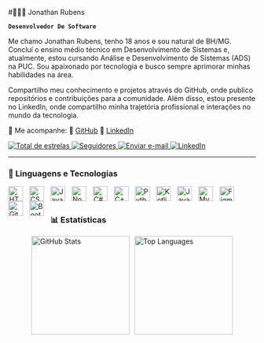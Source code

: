 #👨🏻‍💻 Jonathan Rubens

**`Desenvolvedor De Software`**

Me chamo Jonathan Rubens, tenho 18 anos e sou natural de BH/MG. Concluí o ensino médio técnico em Desenvolvimento de Sistemas e, atualmente, estou cursando Análise e Desenvolvimento de Sistemas (ADS) na PUC. Sou apaixonado por tecnologia e busco sempre aprimorar minhas habilidades na área.

Compartilho meu conhecimento e projetos através do GitHub, onde publico repositórios e contribuições para a comunidade. Além disso, estou presente no LinkedIn, onde compartilho minha trajetória profissional e interações no mundo da tecnologia.

📌 Me acompanhe:
🔗 [GitHub](https://github.com/Jonathan-Developer1)
🔗 [LinkedIn](https://www.linkedin.com/in/jonathan-rubens-60975628a/)

<p align="left">
    <!-- Badge de Estrelas do GitHub (dourado, sem número, com logo preta) -->
    <a href="https://github.com/Jonathan-Developer1?tab=repositories&sort=stargazers">
        <img 
            alt="Total de estrelas" 
            title="Total de estrelas GitHub" 
            src="https://custom-icon-badges.demolab.com/badge/Estrelas-debc04?style=for-the-badge&labelColor=e8a809&logo=star&logoColor=white"
        />
    </a>
    <!-- Badge de Seguidores do GitHub (roxo, sem número) -->
    <a href="https://github.com/Jonathan-Developer1?tab=followers">
        <img 
            alt="Seguidores" 
            title="Me siga no GitHub" 
            src="https://custom-icon-badges.demolab.com/badge/Seguidores-6f42c1?style=for-the-badge&labelColor=593099&logo=github&logoColor=white"
        />
    </a>
    <!-- Badge de E-mail (vermelho, sem número) -->
    <a href="https://mail.google.com/mail/?view=cm&to=jonathanrubens10@gmail.com&su=Contato&body=Olá,%20gostaria%20de%20falar%20com%20você!" target="_blank">
        <img 
            alt="Enviar e-mail" 
            title="Me envie um e-mail" 
            src="https://custom-icon-badges.demolab.com/badge/Email-FF0000?style=for-the-badge&labelColor=B20000&logo=mail&logoColor=white"
        /> 
    </a>
    <!-- Badge do LinkedIn (azul, sem número) -->
    <a href="https://www.linkedin.com/in/jonathan-rubens-60975628a/" target="_blank">
        <img 
            alt="LinkedIn" 
            title="Visite meu LinkedIn" 
            src="https://custom-icon-badges.demolab.com/badge/LinkedIn-0A66C2?style=for-the-badge&labelColor=004182&logo=linkedin&logoColor=white"
        />
    </a>
</p>







---

### 🤖 Linguagens e Tecnologias

<img 
    align="left" 
    alt="HTML"
    title="HTML" 
    width="30px" 
    style="padding-right: 10px;" 
    src="https://cdn.jsdelivr.net/gh/devicons/devicon@latest/icons/html5/html5-original.svg" 
/>
<img 
    align="left" 
    alt="CSS" 
    title="CSS"
    width="30px" 
    style="padding-right: 10px;" 
    src="https://cdn.jsdelivr.net/gh/devicons/devicon@latest/icons/css3/css3-original.svg" 
/>
<img 
    align="left" 
    alt="JavaScript" 
    title="JavaScript"
    width="30px" 
    style="padding-right: 10px;" 
    src="https://cdn.jsdelivr.net/gh/devicons/devicon@latest/icons/javascript/javascript-original.svg" 
/>
<img 
    align="left" 
    alt="Node" 
    title="Node"
    width="30px" 
    style="padding-right: 10px;" 
    src="https://cdn.jsdelivr.net/gh/devicons/devicon@latest/icons/nodejs/nodejs-original.svg" 
/>
<img 
    align="left" 
    alt="C#" 
    title="C#"
    width="30px" 
    style="padding-right: 10px;" 
    src="https://cdn.jsdelivr.net/gh/devicons/devicon@latest/icons/csharp/csharp-original.svg" 
/>
<img 
    align="left" 
    alt="C++"
    title="C++" 
    width="30px" 
    style="padding-right: 10px;" 
    src="https://cdn.jsdelivr.net/gh/devicons/devicon@latest/icons/cplusplus/cplusplus-original.svg" 
/>
<img 
    align="left" 
    alt="Python" 
    title="Python"
    width="30px" 
    style="padding-right: 10px;" 
    src="https://cdn.jsdelivr.net/gh/devicons/devicon@latest/icons/python/python-original.svg" 
/>
<img 
    align="left" 
    alt="Kotlin"
    title="Kotlin" 
    width="30px" 
    style="padding-right: 10px;" 
    src="https://cdn.jsdelivr.net/gh/devicons/devicon@latest/icons/kotlin/kotlin-original.svg"
/>
<img 
    align="left" 
    alt="Java"
    title="Java" 
    width="30px" 
    style="padding-right: 10px;" 
    src="https://cdn.jsdelivr.net/gh/devicons/devicon@latest/icons/java/java-original.svg" 
/>

<img 
    align="left" 
    alt="MySQL" 
    title="MySQL"
    width="30px" 
    style="padding-right: 10px;" 
    src="https://cdn.jsdelivr.net/gh/devicons/devicon@latest/icons/mysql/mysql-original.svg" 
/>
<img 
    align="left" 
    alt="Figma" 
    title="Figma"
    width="30px" 
    style="padding-right: 10px;" 
    src="https://cdn.jsdelivr.net/gh/devicons/devicon@latest/icons/figma/figma-original.svg" 
/>
<img 
    align="left" 
    alt="Git" 
    title="Git"
    width="30px" 
    style="padding-right: 10px;" 
    src="https://cdn.jsdelivr.net/gh/devicons/devicon@latest/icons/git/git-original.svg" 
/>
<img 
    align="left" 
    alt="BootStrap" 
    title="BootStrap"
    width="30px" 
    style="padding-right: 10px;" 
    src="https://cdn.jsdelivr.net/gh/devicons/devicon@latest/icons/bootstrap/bootstrap-original.svg" 
/>



<br/>
<br/>

### 📊 Estatísticas

<div style="display: flex; justify-content: center; gap: 10px;">
  <img 
    alt="GitHub Stats" 
    height="200" 
    src="https://github-readme-stats.vercel.app/api?username=Jonathan-Developer1&show_icons=true&theme=tokyonight&include_all_commits=true&locale=pt-br" 
  />
  <img 
    alt="Top Languages" 
    height="200" 
    src="https://github-readme-stats.vercel.app/api/top-langs/?username=Jonathan-Developer1&theme=tokyonight&layout=compact&custom_title=Tecnologias&langs_count=9" 
  />
</div>

